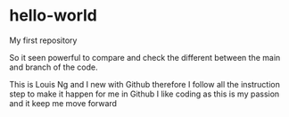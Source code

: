# hello-world
My first repository

So it seen powerful to compare and check the different between the main and branch of the code.

This is Louis Ng and I new with Github therefore I follow all the instruction step to make it happen for me in Github
I like coding as this is my passion and it keep me move forward
